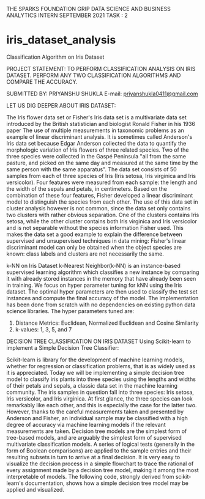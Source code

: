 ﻿THE SPARKS FOUNDATION
GRIP
DATA SCIENCE AND BUSINESS ANALYTICS INTERN
SEPTEMBER 2021
TASK : 2 



 # iris_dataset_analysis
Classification Algorithm on Iris Dataset





PROJECT STATEMENT: TO PERFORM CLASSIFICATION ANALYSIS ON IRIS DATASET. PERFORM ANY TWO CLASSIFICATION ALGORITHMS AND COMPARE THE ACCURACY.
 









SUBMITTED BY: PRIYANSHU SHUKLA 
E-mail: priyanshukla0411@gmail.com


LET US DIG DEEPER ABOUT IRIS DATASET: 

The Iris flower data set or Fisher's Iris data set is a multivariate data set introduced by the British statistician and biologist Ronald Fisher in his 1936 paper The use of multiple measurements in taxonomic problems as an example of linear discriminant analysis. It is sometimes called Anderson's Iris data set because Edgar Anderson collected the data to quantify the morphologic variation of Iris flowers of three related species. Two of the three species were collected in the Gaspé Peninsula "all from the same pasture, and picked on the same day and measured at the same time by the same person with the same apparatus".
The data set consists of 50 samples from each of three species of Iris (Iris setosa, Iris virginica and Iris versicolor). Four features were measured from each sample: the length and the width of the sepals and petals, in centimeters. Based on the combination of these four features, Fisher developed a linear discriminant model to distinguish the species from each other.
The use of this data set in cluster analysis however is not common, since the data set only contains two clusters with rather obvious separation. One of the clusters contains Iris setosa, while the other cluster contains both Iris virginica and Iris versicolor and is not separable without the species information Fisher used. This makes the data set a good example to explain the difference between supervised and unsupervised techniques in data mining: Fisher's linear discriminant model can only be obtained when the object species are known: class labels and clusters are not necessarily the same.



k-NN on Iris Dataset
k-Nearest Neighbor(k-NN) is an instance-based supervised learning algorithm which classifies a new instance by comparing it with already stored instances in the memory that have already been seen in training.
We focus on hyper parameter tuning for kNN using the Iris dataset. The optimal hyper parameters are then used to classify the test set instances and compute the final accuracy of the model. The implementation has been done from scratch with no dependencies on existing python data science libraries.
The hyper parameters tuned are:
1.	Distance Metrics: Euclidean, Normalized Euclidean and Cosine Similarity
2.	k-values: 1, 3, 5, and 7
 
DECISION TREE CLASSIFICATION ON IRIS DATASET
Using Scikit-learn to implement a Simple Decision Tree Classifier:

Scikit-learn is library for the development of machine learning models, whether for regression or classification problems, that is as widely used as it is appreciated. Today we will be implementing a simple decision tree model to classify iris plants into three species using the lengths and widths of their petals and sepals, a classic data set in the machine learning community.
The iris samples in question fall into three species: Iris setosa, Iris versicolor, and Iris virginica. At first glance, the three species can look remarkably like each other, and this is especially the case for the latter two. However, thanks to the careful measurements taken and presented by Anderson and Fisher, an individual sample may be classified with a high degree of accuracy via machine learning models if the relevant measurements are taken.
Decision tree models are the simplest form of tree-based models, and are arguably the simplest form of supervised multivariate classification models. A series of logical tests (generally in the form of Boolean comparisons) are applied to the sample entries and their resulting subsets in turn to arrive at a final decision. It is very easy to visualize the decision process in a simple flowchart to trace the rational of every assignment made by a decision tree model, making it among the most interpretable of models.
The following code, strongly derived from scikit-learn's documentation, shows how a simple decision tree model may be applied and visualized.
 
